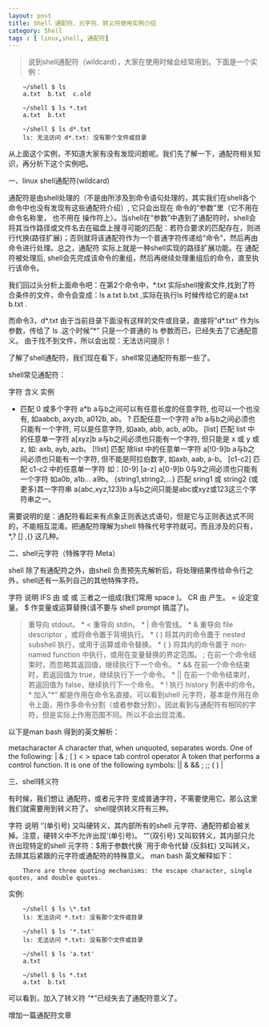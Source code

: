 ```yaml
---
layout: post
title: Shell 通配符、元字符、转义符使用实例介绍
category: Shell
tags : [ linux,shell, 通配符]
---
```



> 说到shell通配符（wildcard），大家在使用时候会经常用到。下面是一个实例：

		~/shell $ ls
		a.txt  b.txt  c.old
 
		~/shell $ ls *.txt
		a.txt  b.txt
 
		~/shell $ ls d*.txt
		ls: 无法访问 d*.txt: 没有那个文件或目录

从上面这个实例，不知道大家有没有发现问题呢。我们先了解一下，通配符相关知识，再分析下这个实例吧。

一、linux shell通配符(wildcard)

通配符是由shell处理的（不是由所涉及到命令语句处理的，其实我们在shell各个命令中也没有发现有这些通配符介绍）, 它只会出现在 命令的“参数”里（它不用在 命令名称里， 也不用在 操作符上）。当shell在“参数”中遇到了通配符时，shell会将其当作路径或文件名去在磁盘上搜寻可能的匹配：若符合要求的匹配存在，则进行代换(路径扩展)；否则就将该通配符作为一个普通字符传递给“命令”，然后再由命令进行处理。总之，通配符 实际上就是一种shell实现的路径扩展功能。在 通配符被处理后, shell会先完成该命令的重组，然后再继续处理重组后的命令，直至执行该命令。

 

我们回过头分析上面命令吧：在第2个命令中，*.txt 实际shell搜索文件,找到了符合条件的文件，命令会变成：ls a.txt b.txt ,实际在执行ls 时候传给它的是a.txt b.txt .

 

而命令3，d*.txt 由于当前目录下面没有这样的文件或目录，直接将”d*.txt” 作为ls 参数，传给了 ls .这个时候”*” 只是一个普通的 ls 参数而已，已经失去了它通配意义。 由于找不到文件，所以会出现：无法访问提示！

了解了shell通配符，我们现在看下，shell常见通配符有那一些了。

shell常见通配符：

字符	含义	实例
*	匹配 0 或多个字符	a*b  a与b之间可以有任意长度的任意字符, 也可以一个也没有, 如aabcb, axyzb, a012b, ab。
?	匹配任意一个字符	a?b  a与b之间必须也只能有一个字符, 可以是任意字符, 如aab, abb, acb, a0b。
[list] 	匹配 list 中的任意单一字符	a[xyz]b   a与b之间必须也只能有一个字符, 但只能是 x 或 y 或 z, 如: axb, ayb, azb。
[!list] 	匹配 除list 中的任意单一字符	a[!0-9]b  a与b之间必须也只能有一个字符, 但不能是阿拉伯数字, 如axb, aab, a-b。
[c1-c2]	匹配 c1-c2 中的任意单一字符 如：[0-9] [a-z]	a[0-9]b  0与9之间必须也只能有一个字符 如a0b, a1b... a9b。
{string1,string2,...}	匹配 sring1 或 string2 (或更多)其一字符串	a{abc,xyz,123}b    a与b之间只能是abc或xyz或123这三个字符串之一。
 

需要说明的是：通配符看起来有点象正则表达式语句，但是它与正则表达式不同的，不能相互混淆。把通配符理解为shell 特殊代号字符就可。而且涉及的只有，*,? [] ,{} 这几种。

 

 

二、shell元字符（特殊字符 Meta）

shell 除了有通配符之外，由shell 负责预先先解析后，将处理结果传给命令行之外，shell还有一系列自己的其他特殊字符。

字符	说明
IFS	由 <space> 或 <tab> 或 <enter> 三者之一组成(我们常用 space )。
CR	由 <enter> 产生。
=	设定变量。
$	作变量或运算替换(请不要与 shell prompt 搞混了)。
>	重导向 stdout。 *
<	重导向 stdin。 *
|	命令管线。 *
&	重导向 file descriptor ，或将命令置于背境执行。 *
( )	将其内的命令置于 nested subshell 执行，或用于运算或命令替换。 *
{ }	将其内的命令置于 non-named function 中执行，或用在变量替换的界定范围。
;	在前一个命令结束时，而忽略其返回值，继续执行下一个命令。 *
&&	在前一个命令结束时，若返回值为 true，继续执行下一个命令。 *
||	在前一个命令结束时，若返回值为 false，继续执行下一个命令。 *
!	执行 history 列表中的命令。*
加入”*” 都是作用在命令名直接。可以看到shell 元字符，基本是作用在命令上面，用作多命令分割（或者参数分割）。因此看到与通配符有相同的字符，但是实际上作用范围不同。所以不会出现混淆。

 

以下是man bash 得到的英文解析：

metacharacter
              A character that, when unquoted, separates words.  One of the following:
              |  & ; ( ) < > space tab
control operator
              A token that performs a control function.  It is one of the following symbols:
              || & && ; ;; ( ) | <newline>

 

三、shell转义符

有时候，我们想让 通配符，或者元字符 变成普通字符，不需要使用它。那么这里我们就需要用到转义符了。 shell提供转义符有三种。

字符	说明
‘’(单引号)	又叫硬转义，其内部所有的shell 元字符、通配符都会被关掉。注意，硬转义中不允许出现’(单引号)。
“”(双引号)	又叫软转义，其内部只允许出现特定的shell 元字符：$用于参数代换 `用于命令代替
\(反斜杠)	  又叫转义，去除其后紧跟的元字符或通配符的特殊意义。
man bash 英文解释如下：

		There are three quoting mechanisms: the escape character, single quotes, and double quotes.

实例:
 
		~/shell $ ls \*.txt
		ls: 无法访问 *.txt: 没有那个文件或目录
 
		~/shell $ ls '*.txt'
		ls: 无法访问 *.txt: 没有那个文件或目录
 
		~/shell $ ls 'a.txt'
		a.txt
 
		~/shell $ ls *.txt
		a.txt  b.txt
 
可以看到，加入了转义符 “*”已经失去了通配符意义了。


增加一篇通配符文章
